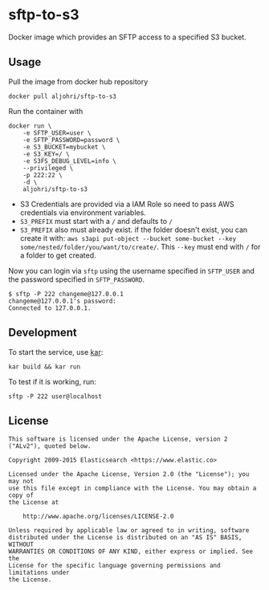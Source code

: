 # sftp-to-s3

Docker image which provides an SFTP access to a specified S3 bucket.

## Usage

Pull the image from docker hub repository

    docker pull aljohri/sftp-to-s3

Run the container with

    docker run \
        -e SFTP_USER=user \
        -e SFTP_PASSWORD=password \
        -e S3_BUCKET=mybucket \
        -e S3_KEY=/ \
        -e S3FS_DEBUG_LEVEL=info \
        --privileged \
        -p 222:22 \
        -d \
        aljohri/sftp-to-s3

- S3 Credentials are provided via a IAM Role so need to pass AWS credentials via environment variables.
- `S3_PREFIX` must start with a `/` and defaults to `/`
- `S3_PREFIX` also must already exist. if the folder doesn't exist, you can create it with: `aws s3api put-object --bucket some-bucket --key some/nested/folder/you/want/to/create/`. This `--key` must end with `/` for a folder to get created.

Now you can login via `sftp` using the username specified in `SFTP_USER` and the password specified in `SFTP_PASSWORD`.

    $ sftp -P 222 changeme@127.0.0.1
    changeme@127.0.0.1's password:
    Connected to 127.0.0.1.

## Development

To start the service, use [kar](https://github.com/AlJohri/kar#installation):
```
kar build && kar run
```

To test if it is working, run:
```
sftp -P 222 user@localhost
```

## License

    This software is licensed under the Apache License, version 2 ("ALv2"), quoted below.

    Copyright 2009-2015 Elasticsearch <https://www.elastic.co>

    Licensed under the Apache License, Version 2.0 (the "License"); you may not
    use this file except in compliance with the License. You may obtain a copy of
    the License at

        http://www.apache.org/licenses/LICENSE-2.0

    Unless required by applicable law or agreed to in writing, software
    distributed under the License is distributed on an "AS IS" BASIS, WITHOUT
    WARRANTIES OR CONDITIONS OF ANY KIND, either express or implied. See the
    License for the specific language governing permissions and limitations under
    the License.
